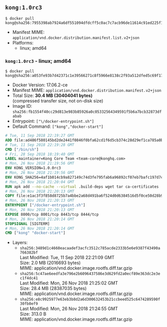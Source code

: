 ## `kong:1.0rc3`

```console
$ docker pull kong@sha256:7955398ab7924a6df551094dfdcff5c0ac7c7acb96de11614c91ed225f181d3b
```

-	Manifest MIME: `application/vnd.docker.distribution.manifest.list.v2+json`
-	Platforms:
	-	linux; amd64

### `kong:1.0rc3` - linux; amd64

```console
$ docker pull kong@sha256:a053fe93b7d42371c1e39566271c8f5966e8138c2f93a512dfed5c69f17c3f4c
```

-	Docker Version: 17.06.2-ce
-	Manifest MIME: `application/vnd.docker.distribution.manifest.v2+json`
-	Total Size: **30.4 MB (30404041 bytes)**  
	(compressed transfer size, not on-disk size)
-	Image ID: `sha256:fb1554f40cc29d813e983b85926a0c05332564349591f5b6a7bcb32873dfabab`
-	Entrypoint: `["\/docker-entrypoint.sh"]`
-	Default Command: `["kong","docker-start"]`

```dockerfile
# Tue, 11 Sep 2018 22:19:27 GMT
ADD file:ad486f580145bd2de2441f0846f0bfa62cd1f6d5cb374c28d29ef1ca785a0bbc in / 
# Tue, 11 Sep 2018 22:19:28 GMT
CMD ["/bin/sh"]
# Fri, 28 Sep 2018 18:19:40 GMT
LABEL maintainer=Kong Core Team <team-core@konghq.com>
# Mon, 26 Nov 2018 21:19:56 GMT
ENV KONG_VERSION=1.0.0rc3
# Mon, 26 Nov 2018 21:19:56 GMT
ENV KONG_SHA256=4af1b014cb9a827149c74d3fe795fab6a96892cf07eb7bafc197d7c23b0bd2a4
# Mon, 26 Nov 2018 21:20:04 GMT
RUN apk add --no-cache --virtual .build-deps wget tar ca-certificates 	&& apk add --no-cache libgcc openssl pcre perl tzdata curl 	&& wget -O kong.tar.gz "https://bintray.com/kong/kong-community-edition-alpine-tar/download_file?file_path=kong-community-edition-$KONG_VERSION.apk.tar.gz" 	&& echo "$KONG_SHA256 *kong.tar.gz" | sha256sum -c - 	&& tar -xzf kong.tar.gz -C /tmp 	&& rm -f kong.tar.gz 	&& cp -R /tmp/usr / 	&& rm -rf /tmp/usr 	&& cp -R /tmp/etc / 	&& rm -rf /tmp/etc 	&& apk del .build-deps 	&& mkdir -p "/usr/local/kong" 	&& chgrp -R 0 "/usr/local/kong" 	&& chmod -R g=u "/usr/local/kong"
# Mon, 26 Nov 2018 21:20:13 GMT
COPY file:e1ac3f3f858d8725b7a4bbe2a68d491ba6f524d0d6384516d5f0ce50d28b9fda in /docker-entrypoint.sh 
# Mon, 26 Nov 2018 21:20:13 GMT
ENTRYPOINT ["/docker-entrypoint.sh"]
# Mon, 26 Nov 2018 21:20:13 GMT
EXPOSE 8000/tcp 8001/tcp 8443/tcp 8444/tcp
# Mon, 26 Nov 2018 21:20:14 GMT
STOPSIGNAL [SIGTERM]
# Mon, 26 Nov 2018 21:20:14 GMT
CMD ["kong" "docker-start"]
```

-	Layers:
	-	`sha256:3489d1c4660eacaadef3acfc3512c785acde2333b5e6e9387f43490a766382bf`  
		Last Modified: Tue, 11 Sep 2018 22:21:09 GMT  
		Size: 2.0 MB (2016693 bytes)  
		MIME: application/vnd.docker.image.rootfs.diff.tar.gzip
	-	`sha256:5c47ae6eedfa3e796e2b6096437586e3d629fd2a0ecf89e363dc2e3ec1f4dc41`  
		Last Modified: Mon, 26 Nov 2018 21:25:02 GMT  
		Size: 28.4 MB (28387035 bytes)  
		MIME: application/vnd.docker.image.rootfs.diff.tar.gzip
	-	`sha256:e8c9925977e63eb3b8d2a6d300632453b21ccbeed525c6474289590f30fb0ef9`  
		Last Modified: Mon, 26 Nov 2018 21:24:55 GMT  
		Size: 313.0 B  
		MIME: application/vnd.docker.image.rootfs.diff.tar.gzip
